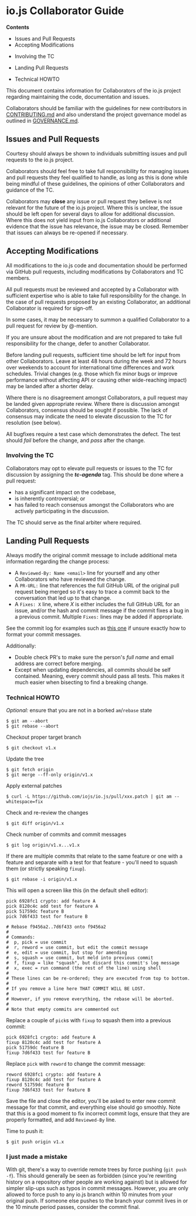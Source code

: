# io.js Collaborator Guide

**Contents**

* Issues and Pull Requests
* Accepting Modifications
 - Involving the TC
* Landing Pull Requests
 - Technical HOWTO

This document contains information for Collaborators of the io.js
project regarding maintaining the code, documentation and issues.

Collaborators should be familiar with the guidelines for new
contributors in [CONTRIBUTING.md](./CONTRIBUTING.md) and also
understand the project governance model as outlined in
[GOVERNANCE.md](./GOVERNANCE.md).

## Issues and Pull Requests

Courtesy should always be shown to individuals submitting issues and
pull requests to the io.js project.

Collaborators should feel free to take full responsibility for
managing issues and pull requests they feel qualified to handle, as
long as this is done while being mindful of these guidelines, the
opinions of other Collaborators and guidance of the TC.

Collaborators may **close** any issue or pull request they believe is
not relevant for the future of the io.js project. Where this is
unclear, the issue should be left open for several days to allow for
additional discussion. Where this does not yield input from io.js
Collaborators or additional evidence that the issue has relevance, the
issue may be closed. Remember that issues can always be re-opened if
necessary.

## Accepting Modifications

All modifications to the io.js code and documentation should be
performed via GitHub pull requests, including modifications by
Collaborators and TC members.

All pull requests must be reviewed and accepted by a Collaborator with
sufficient expertise who is able to take full responsibility for the
change. In the case of pull requests proposed by an existing
Collaborator, an additional Collaborator is required for sign-off.

In some cases, it may be necessary to summon a qualified Collaborator
to a pull request for review by @-mention.

If you are unsure about the modification and are not prepared to take
full responsibility for the change, defer to another Collaborator.

Before landing pull requests, sufficient time should be left for input
from other Collaborators. Leave at least 48 hours during the week and
72 hours over weekends to account for international time differences
and work schedules. Trivial changes (e.g. those which fix minor bugs
or improve performance without affecting API or causing other
wide-reaching impact) may be landed after a shorter delay.

Where there is no disagreement amongst Collaborators, a pull request
may be landed given appropriate review. Where there is discussion
amongst Collaborators, consensus should be sought if possible. The
lack of consensus may indicate the need to elevate discussion to the
TC for resolution (see below).

All bugfixes require a test case which demonstrates the defect. The
test should *fail* before the change, and *pass* after the change.

### Involving the TC

Collaborators may opt to elevate pull requests or issues to the TC for
discussion by assigning the ***tc-agenda*** tag. This should be done
where a pull request:

- has a significant impact on the codebase,
- is inherently controversial; or
- has failed to reach consensus amongst the Collaborators who are
  actively participating in the discussion.

The TC should serve as the final arbiter where required.

## Landing Pull Requests

Always modify the original commit message to include additional meta
information regarding the change process:

- A `Reviewed-By: Name <email>` line for yourself and any
  other Collaborators who have reviewed the change.
- A `PR-URL:` line that references the full GitHub URL of the original
  pull request being merged so it's easy to trace a commit back to the
  conversation that led up to that change.
- A `Fixes: X` line, where _X_ is either includes the full GitHub URL
  for an issue, and/or the hash and commit message if the commit fixes
  a bug in a previous commit. Multiple `Fixes:` lines may be added if
  appropriate.

See the commit log for examples such as
[this one](https://github.com/iojs/io.js/commit/b636ba8186) if unsure
exactly how to format your commit messages.

Additionally:

- Double check PR's to make sure the person's _full name_ and email
  address are correct before merging.
- Except when updating dependencies, all commits should be self
  contained.  Meaning, every commit should pass all tests. This makes
  it much easier when bisecting to find a breaking change.

### Technical HOWTO

_Optional:_ ensure that you are not in a borked `am`/`rebase` state

```text
$ git am --abort
$ git rebase --abort
```

Checkout proper target branch

```text
$ git checkout v1.x
```

Update the tree

```text
$ git fetch origin
$ git merge --ff-only origin/v1.x
```

Apply external patches

```text
$ curl -L https://github.com/iojs/io.js/pull/xxx.patch | git am --whitespace=fix
```

Check and re-review the changes

```text
$ git diff origin/v1.x
```

Check number of commits and commit messages

```text
$ git log origin/v1.x...v1.x
```

If there are multiple commits that relate to the same feature or
one with a feature and separate with a test for that feature -
you'll need to squash them (or strictly speaking `fixup`).

```text
$ git rebase -i origin/v1.x
```

This will open a screen like this (in the default shell editor):

```text
pick 6928fc1 crypto: add feature A
pick 8120c4c add test for feature A
pick 51759dc feature B
pick 7d6f433 test for feature B

# Rebase f9456a2..7d6f433 onto f9456a2
#
# Commands:
#  p, pick = use commit
#  r, reword = use commit, but edit the commit message
#  e, edit = use commit, but stop for amending
#  s, squash = use commit, but meld into previous commit
#  f, fixup = like "squash", but discard this commit's log message
#  x, exec = run command (the rest of the line) using shell
#
# These lines can be re-ordered; they are executed from top to bottom.
#
# If you remove a line here THAT COMMIT WILL BE LOST.
#
# However, if you remove everything, the rebase will be aborted.
#
# Note that empty commits are commented out
```

Replace a couple of `pick`s with `fixup` to squash them into a
previous commit:

```text
pick 6928fc1 crypto: add feature A
fixup 8120c4c add test for feature A
pick 51759dc feature B
fixup 7d6f433 test for feature B
```

Replace `pick` with `reword` to change the commit message:

```text
reword 6928fc1 crypto: add feature A
fixup 8120c4c add test for feature A
reword 51759dc feature B
fixup 7d6f433 test for feature B
```

Save the file and close the editor, you'll be asked to enter new
commit message for that commit, and everything else should go
smoothly. Note that this is a good moment to fix incorrect commit
logs, ensure that they are properly formatted, and add `Reviewed-By`
line.

Time to push it:

```text
$ git push origin v1.x
```

### I just made a mistake

With git, there's a way to override remote trees by force pushing
(`git push -f`). This should generally be seen as forbidden (since
you're rewriting history on a repository other people are working
against) but is allowed for simpler slip-ups such as typos in commit
messages. However, you are only allowed to force push to any io.js
branch within 10 minutes from your original push. If someone else
pushes to the branch your commit lives in or the 10 minute period
passes, consider the commit final.
